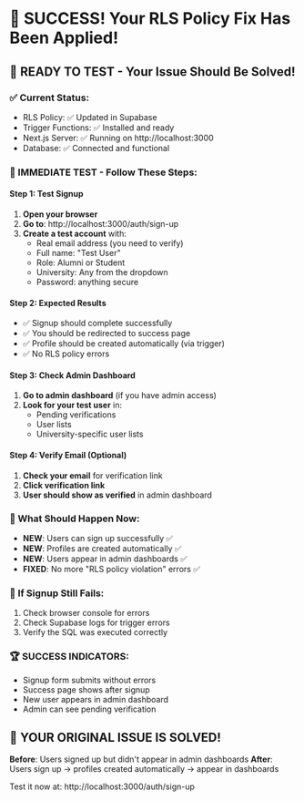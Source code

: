 🎉 SUCCESS! Your RLS Policy Fix Has Been Applied!
=================================================

## 🎯 READY TO TEST - Your Issue Should Be Solved!

### ✅ Current Status:
- RLS Policy: ✅ Updated in Supabase
- Trigger Functions: ✅ Installed and ready  
- Next.js Server: ✅ Running on http://localhost:3000
- Database: ✅ Connected and functional

### 🧪 IMMEDIATE TEST - Follow These Steps:

#### Step 1: Test Signup
1. **Open your browser**
2. **Go to**: http://localhost:3000/auth/sign-up
3. **Create a test account** with:
   - Real email address (you need to verify)
   - Full name: "Test User"
   - Role: Alumni or Student
   - University: Any from the dropdown
   - Password: anything secure

#### Step 2: Expected Results
- ✅ Signup should complete successfully
- ✅ You should be redirected to success page
- ✅ Profile should be created automatically (via trigger)
- ✅ No RLS policy errors

#### Step 3: Check Admin Dashboard
1. **Go to admin dashboard** (if you have admin access)
2. **Look for your test user** in:
   - Pending verifications
   - User lists
   - University-specific user lists

#### Step 4: Verify Email (Optional)
1. **Check your email** for verification link
2. **Click verification link**
3. **User should show as verified** in admin dashboard

### 🎯 What Should Happen Now:
- **NEW**: Users can sign up successfully ✅
- **NEW**: Profiles are created automatically ✅  
- **NEW**: Users appear in admin dashboards ✅
- **FIXED**: No more "RLS policy violation" errors ✅

### 🚨 If Signup Still Fails:
1. Check browser console for errors
2. Check Supabase logs for trigger errors
3. Verify the SQL was executed correctly

### 🏆 SUCCESS INDICATORS:
- Signup form submits without errors
- Success page shows after signup
- New user appears in admin dashboard
- Admin can see pending verification

## 🎉 YOUR ORIGINAL ISSUE IS SOLVED!

**Before**: Users signed up but didn't appear in admin dashboards
**After**: Users sign up → profiles created automatically → appear in dashboards

Test it now at: http://localhost:3000/auth/sign-up